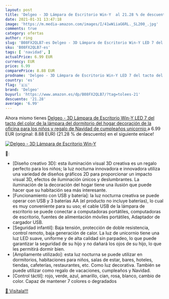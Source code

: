 ```yaml
---
layout: post
title: 'Delgeo - 3D Lámpara de Escritorio Win-Y  al 21.28 % de descuento'
date: 2021-01-31 13:47:18
image: 'https://m.media-amazon.com/images/I/41wWiiaG6RL._SL200_.jpg'
comments: true
category: ofertas
author: ring
slug: 'B08FX2QLB7-es Delgeo - 3D Lámpara de Escritorio Win-Y LED 7 del tacto...'
sku: 'B08FX2QLB7-es'
tags: [ 'navidad', ]
actualPrice: 6.99 EUR
currency: EUR
price: 6.99
comparePrice: 8.88 EUR
prodname: 'Delgeo - 3D Lámpara de Escritorio Win-Y LED 7 del tacto del color de la lámpara del dormitorio del hogar decoración de la oficina para los niños y regalo de Navidad de cumpleaños  unicornio '
country: 'es'
flag: '🇪🇸'
brand: 'Delgeo'
buyurl: 'https://www.amazon.es/dp/B08FX2QLB7/?tag=tolees-21'
descuento: '21.28'
average: '6.99'
---
```


Ahora mismo tienes [Delgeo - 3D Lámpara de Escritorio Win-Y LED 7 del tacto del color de la lámpara del dormitorio del hogar decoración de la oficina para los niños y regalo de Navidad de cumpleaños  unicornio ](https://www.amazon.es/dp/B08FX2QLB7/?tag=tolees-21) a 6.99 EUR (original: 8.88 EUR) (21.28 %  de descuento) en el siguiente enlace!

[![Delgeo - 3D Lámpara de Escritorio Win-Y ](https://m.media-amazon.com/images/I/41wWiiaG6RL._SL200_.jpg)](https://www.amazon.es/dp/B08FX2QLB7/?tag=tolees-21)

🔎:

- [Diseño creativo 3D]: esta iluminación visual 3D creativa es un regalo perfecto para los niños; la luz nocturna innovadora e innovadora utiliza una variedad de diseños gráficos 2D para proporcionar un impacto visual 3D, efectos de iluminación únicos y deslumbrantes. La iluminación de la decoración del hogar tiene una ilusión que puede hacer que su habitación sea más interesante.
- [Funcionamiento con USB y batería]: la luz nocturna creativa se puede operar con USB y 3 baterías AA (el producto no incluye baterías), lo cual es muy conveniente para su uso; el cable USB de la lámpara de escritorio se puede conectar a computadoras portátiles, computadoras de escritorio, fuentes de alimentación móviles portátiles, Adaptador de cargador USB.
- [Seguridad infantil]: Baja tensión, protección de doble resistencia, control remoto, baja generación de calor. La luz de unicornio tiene una luz LED suave, uniforme y de alta calidad sin parpadeo, lo que puede garantizar la seguridad de su hijo y no dañará los ojos de su hijo, lo que les permitirá dormir bien.
- [Ampliamente utilizado]: esta luz nocturna se puede utilizar en dormitorios, habitaciones para niños, salas de estar, bares, hoteles, tiendas, cafeterías, restaurantes, etc. Como luz decorativa. También se puede utilizar como regalo de vacaciones, cumpleaños y Navidad.
- [Control táctil]: rojo, verde, azul, amarillo, cian, rosa, blanco, cambio de color. Capaz de mantener 7 colores o degradados

[🛒 Visítala!!!](https://www.amazon.es/dp/B08FX2QLB7/?tag=tolees-21)
